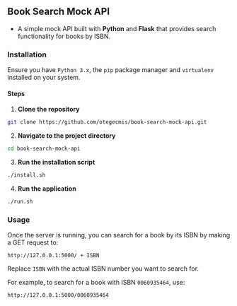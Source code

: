 ## Book Search Mock API

- A simple mock API built with **Python** and **Flask** that provides search functionality for books by ISBN.

### Installation

Ensure you have `Python 3.x`, the `pip` package manager and `virtualenv` installed on your system.

#### Steps

1. **Clone the repository**

```sh
git clone https://github.com/otegecmis/book-search-mock-api.git
```

2. **Navigate to the project directory**

```sh
cd book-search-mock-api
```

3. **Run the installation script**

```sh
./install.sh
```

4. **Run the application**

```sh
./run.sh
```

### Usage

Once the server is running, you can search for a book by its ISBN by making a GET request to:

```text
http://127.0.0.1:5000/ + ISBN
```

Replace `ISBN` with the actual ISBN number you want to search for.

For example, to search for a book with ISBN `0060935464`, use:

```text
http://127.0.0.1:5000/0060935464
```
